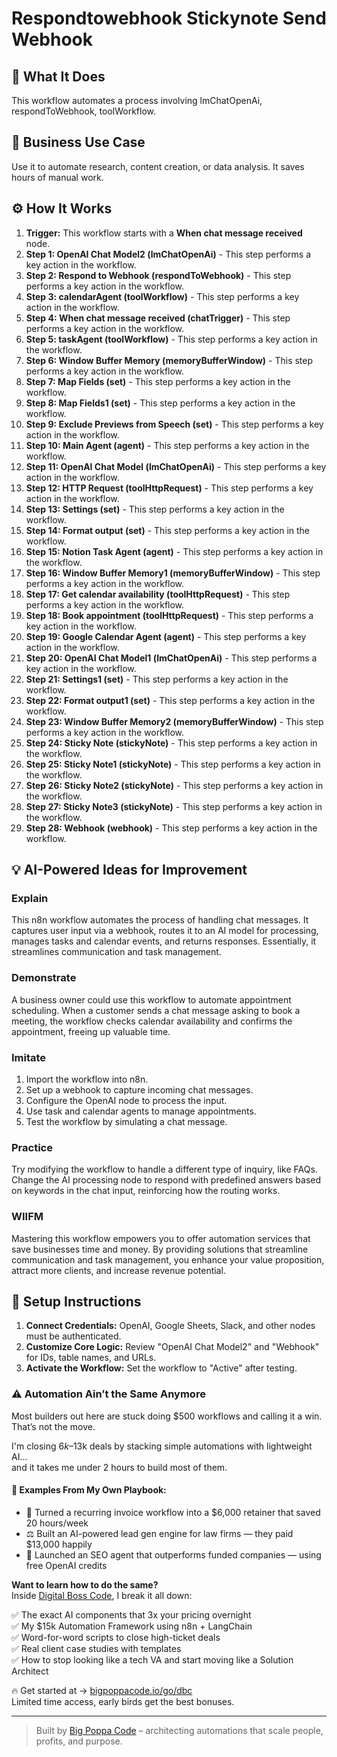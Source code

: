 # Respondtowebhook Stickynote Send Webhook

## 🚀 What It Does
This workflow automates a process involving lmChatOpenAi, respondToWebhook, toolWorkflow.

## 💼 Business Use Case
Use it to automate research, content creation, or data analysis. It saves hours of manual work.

## ⚙️ How It Works
1.  **Trigger:** This workflow starts with a **When chat message received** node.
2. **Step 1: OpenAI Chat Model2 (lmChatOpenAi)** - This step performs a key action in the workflow.
3. **Step 2: Respond to Webhook (respondToWebhook)** - This step performs a key action in the workflow.
4. **Step 3: calendarAgent (toolWorkflow)** - This step performs a key action in the workflow.
5. **Step 4: When chat message received (chatTrigger)** - This step performs a key action in the workflow.
6. **Step 5: taskAgent (toolWorkflow)** - This step performs a key action in the workflow.
7. **Step 6: Window Buffer Memory (memoryBufferWindow)** - This step performs a key action in the workflow.
8. **Step 7: Map Fields (set)** - This step performs a key action in the workflow.
9. **Step 8: Map Fields1 (set)** - This step performs a key action in the workflow.
10. **Step 9: Exclude Previews from Speech (set)** - This step performs a key action in the workflow.
11. **Step 10: Main Agent (agent)** - This step performs a key action in the workflow.
12. **Step 11: OpenAI Chat Model (lmChatOpenAi)** - This step performs a key action in the workflow.
13. **Step 12: HTTP Request (toolHttpRequest)** - This step performs a key action in the workflow.
14. **Step 13: Settings (set)** - This step performs a key action in the workflow.
15. **Step 14: Format output (set)** - This step performs a key action in the workflow.
16. **Step 15: Notion Task Agent (agent)** - This step performs a key action in the workflow.
17. **Step 16: Window Buffer Memory1 (memoryBufferWindow)** - This step performs a key action in the workflow.
18. **Step 17: Get calendar availability (toolHttpRequest)** - This step performs a key action in the workflow.
19. **Step 18: Book appointment (toolHttpRequest)** - This step performs a key action in the workflow.
20. **Step 19: Google Calendar Agent (agent)** - This step performs a key action in the workflow.
21. **Step 20: OpenAI Chat Model1 (lmChatOpenAi)** - This step performs a key action in the workflow.
22. **Step 21: Settings1 (set)** - This step performs a key action in the workflow.
23. **Step 22: Format output1 (set)** - This step performs a key action in the workflow.
24. **Step 23: Window Buffer Memory2 (memoryBufferWindow)** - This step performs a key action in the workflow.
25. **Step 24: Sticky Note (stickyNote)** - This step performs a key action in the workflow.
26. **Step 25: Sticky Note1 (stickyNote)** - This step performs a key action in the workflow.
27. **Step 26: Sticky Note2 (stickyNote)** - This step performs a key action in the workflow.
28. **Step 27: Sticky Note3 (stickyNote)** - This step performs a key action in the workflow.
29. **Step 28: Webhook (webhook)** - This step performs a key action in the workflow.

## 💡 AI-Powered Ideas for Improvement
### Explain
This n8n workflow automates the process of handling chat messages. It captures user input via a webhook, routes it to an AI model for processing, manages tasks and calendar events, and returns responses. Essentially, it streamlines communication and task management.

### Demonstrate
A business owner could use this workflow to automate appointment scheduling. When a customer sends a chat message asking to book a meeting, the workflow checks calendar availability and confirms the appointment, freeing up valuable time.

### Imitate
1. Import the workflow into n8n.
2. Set up a webhook to capture incoming chat messages.
3. Configure the OpenAI node to process the input.
4. Use task and calendar agents to manage appointments.
5. Test the workflow by simulating a chat message.

### Practice
Try modifying the workflow to handle a different type of inquiry, like FAQs. Change the AI processing node to respond with predefined answers based on keywords in the chat input, reinforcing how the routing works.

### WIIFM
Mastering this workflow empowers you to offer automation services that save businesses time and money. By providing solutions that streamline communication and task management, you enhance your value proposition, attract more clients, and increase revenue potential.

## 🔧 Setup Instructions
1. **Connect Credentials:** OpenAI, Google Sheets, Slack, and other nodes must be authenticated.
2. **Customize Core Logic:** Review "OpenAI Chat Model2" and "Webhook" for IDs, table names, and URLs.
3. **Activate the Workflow:** Set the workflow to "Active" after testing.

### ⚠️ Automation Ain’t the Same Anymore

Most builders out here are stuck doing $500 workflows and calling it a win.  
That’s not the move.  

I'm closing $6k–$13k deals by stacking simple automations with lightweight AI...  
and it takes me under 2 hours to build most of them.

#### 🧠 Examples From My Own Playbook:
- 🔁 Turned a recurring invoice workflow into a $6,000 retainer that saved 20 hours/week  
- ⚖️ Built an AI-powered lead gen engine for law firms — they paid $13,000 happily  
- 🚀 Launched an SEO agent that outperforms funded companies — using free OpenAI credits  

**Want to learn how to do the same?**  
Inside [Digital Boss Code](https://bigpoppacode.io/go/dbc), I break it all down:

✅ The exact AI components that 3x your pricing overnight  
✅ My $15k Automation Framework using n8n + LangChain  
✅ Word-for-word scripts to close high-ticket deals  
✅ Real client case studies with templates  
✅ How to stop looking like a tech VA and start moving like a Solution Architect  

🔥 Get started at → [bigpoppacode.io/go/dbc](https://bigpoppacode.io/go/dbc)  
Limited time access, early birds get the best bonuses.

---
> Built by [Big Poppa Code](https://bigpoppacode.io) – architecting automations that scale people, profits, and purpose.
